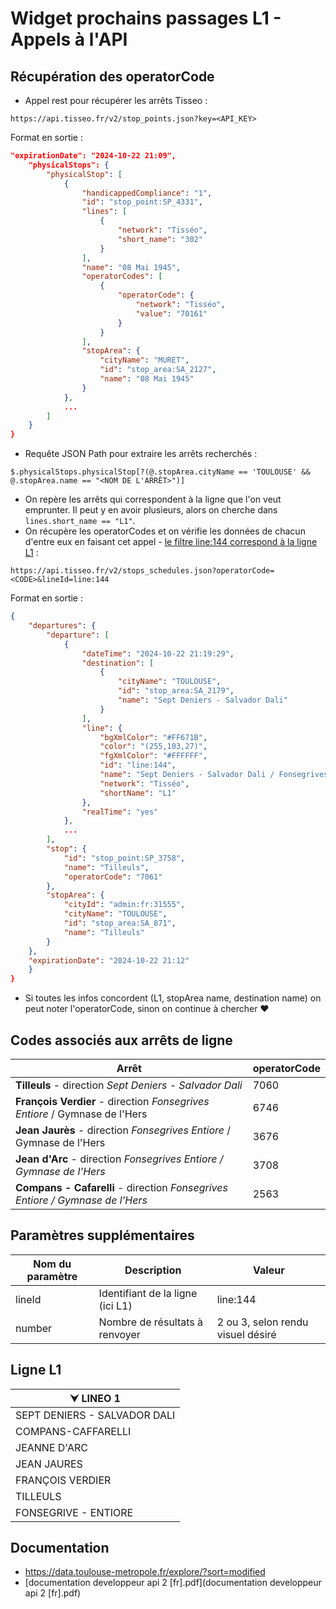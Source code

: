 # Widget prochains passages L1 - Appels à l'API

## Récupération des operatorCode

- Appel rest pour récupérer les arrêts Tisseo : 
```
https://api.tisseo.fr/v2/stop_points.json?key=<API_KEY>
```
Format en sortie : 
```json
"expirationDate": "2024-10-22 21:09",
    "physicalStops": {
        "physicalStop": [
            {
                "handicappedCompliance": "1",
                "id": "stop_point:SP_4331",
                "lines": [
                    {
                        "network": "Tisséo",
                        "short_name": "302"
                    }
                ],
                "name": "08 Mai 1945",
                "operatorCodes": [
                    {
                        "operatorCode": {
                            "network": "Tisséo",
                            "value": "70161"
                        }
                    }
                ],
                "stopArea": {
                    "cityName": "MURET",
                    "id": "stop_area:SA_2127",
                    "name": "08 Mai 1945"
                }
            },
            ...
        ]
    }
}
```

- Requête JSON Path pour extraire les arrêts recherchés :
```jsonpath
$.physicalStops.physicalStop[?(@.stopArea.cityName == 'TOULOUSE' && @.stopArea.name == "<NOM DE L'ARRÊT>")]
```

- On repère les arrêts qui correspondent à la ligne que l'on veut emprunter. Il peut y en avoir plusieurs, alors on cherche dans `lines.short_name == "L1"`.
- On récupère les operatorCodes et on vérifie les données de chacun d'entre eux en faisant cet appel - <u>le filtre line:144 correspond à la ligne L1</u> : 
```
https://api.tisseo.fr/v2/stops_schedules.json?operatorCode=<CODE>&lineId=line:144
```
Format en sortie :
```json
{
    "departures": {
        "departure": [
            {
                "dateTime": "2024-10-22 21:19:29",
                "destination": [
                    {
                        "cityName": "TOULOUSE",
                        "id": "stop_area:SA_2179",
                        "name": "Sept Deniers - Salvador Dali"
                    }
                ],
                "line": {
                    "bgXmlColor": "#FF671B",
                    "color": "(255,103,27)",
                    "fgXmlColor": "#FFFFFF",
                    "id": "line:144",
                    "name": "Sept Deniers - Salvador Dali / Fonsegrives Entiore",
                    "network": "Tisséo",
                    "shortName": "L1"
                },
                "realTime": "yes"
            },
            ...
        ],
        "stop": {
            "id": "stop_point:SP_3758",
            "name": "Tilleuls",
            "operatorCode": "7061"
        },
        "stopArea": {
            "cityId": "admin:fr:31555",
            "cityName": "TOULOUSE",
            "id": "stop_area:SA_871",
            "name": "Tilleuls"
        }
    },
    "expirationDate": "2024-10-22 21:12"
    }
}
```

- Si toutes les infos concordent (L1, stopArea name, destination name) on peut noter l'operatorCode, sinon on continue à chercher ♥

## Codes associés aux arrêts de ligne

| Arrêt                                                        | operatorCode |
| ------------------------------------------------------------ | ------------ |
| **Tilleuls** - direction *Sept Deniers - Salvador Dali*      | 7060         |
| **François Verdier** - direction *Fonsegrives Entiore* / Gymnase de l'Hers | 6746         |
| **Jean Jaurès** - direction *Fonsegrives Entiore* / Gymnase de l'Hers | 3676         |
| **Jean d'Arc**  - direction *Fonsegrives Entiore / Gymnase de l'Hers* | 3708         |
| **Compans - Cafarelli** - direction *Fonsegrives Entiore / Gymnase de l'Hers* | 2563         |

## Paramètres supplémentaires

| Nom du paramètre | Description                      | Valeur                            |
| ---------------- | -------------------------------- | --------------------------------- |
| lineId           | Identifiant de la ligne (ici L1) | line:144                          |
| number           | Nombre de résultats à renvoyer   | 2 ou 3, selon rendu visuel désiré |

## Ligne L1

| ⮟ LINEO 1                    |
| ---------------------------- |
| SEPT DENIERS - SALVADOR DALI |
| COMPANS-CAFFARELLI           |
| JEANNE D'ARC                 |
| JEAN JAURES                  |
| FRANÇOIS VERDIER             |
| TILLEULS                     |
| FONSEGRIVE - ENTIORE         |

## Documentation

- https://data.toulouse-metropole.fr/explore/?sort=modified
-  [documentation developpeur api 2 [fr].pdf](documentation developpeur api 2 [fr].pdf) 
